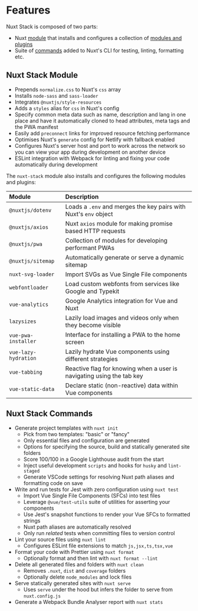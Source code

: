 # Features

Nuxt Stack is composed of two parts:

- Nuxt [module](/module/) that installs and configures a collection of [modules and plugins](/module/plugins.html)
- Suite of [commands](/commands/) added to Nuxt's CLI for testing, linting, formatting etc.

## Nuxt Stack Module

- Prepends `normalize.css` to Nuxt's `css` array
- Installs `node-sass` and `sass-loader`
- Integrates `@nuxtjs/style-resources`
- Adds a `styles` alias for `css` in Nuxt's config
- Specify common meta data such as name, description and lang in one place and have it automatically cloned to head attributes, meta tags and the PWA manifest
- Easily add `preconnect` links for improved resource fetching performance
- Optimises Nuxt's `generate` config for Netlify with fallback enabled
- Configures Nuxt's server host and port to work across the network so you can view your app during development on another device
- ESLint integration with Webpack for linting and fixing your code automatically during development

The `nuxt-stack` module also installs and configures the following modules and plugins:

| Module               | Description                                                           |
| :------------------- | :-------------------------------------------------------------------- |
| `@nuxtjs/dotenv`     | Loads a `.env` and merges the key pairs with Nuxt's `env` object      |
| `@nuxtjs/axios`      | Nuxt `axios` module for making promise based HTTP requests            |
| `@nuxtjs/pwa`        | Collection of modules for developing performant PWAs                  |
| `@nuxtjs/sitemap`    | Automatically generate or serve a dynamic sitemap                     |
| `nuxt-svg-loader`    | Import SVGs as Vue Single File components                             |
| `webfontloader`      | Load custom webfonts from services like Google and Typekit            |
| `vue-analytics`      | Google Analytics integration for Vue and Nuxt                         |
| `lazysizes`          | Lazily load images and videos only when they become visible           |
| `vue-pwa-installer`  | Interface for installing a PWA to the home screen                     |
| `vue-lazy-hydration` | Lazily hydrate Vue components using different strategies              |
| `vue-tabbing`        | Reactive flag for knowing when a user is navigating using the tab key |
| `vue-static-data`    | Declare static (non-reactive) data within Vue components              |

## Nuxt Stack Commands

- Generate project templates with `nuxt init`
  - Pick from two templates: "basic" or "fancy"
  - Only essential files and configuration are generated
  - Options for specifying the source, build and statically generated site folders
  - Score 100/100 in a Google Lighthouse audit from the start
  - Inject useful development `scripts` and hooks for `husky` and `lint-staged`
  - Generate VSCode settings for resolving Nuxt path aliases and formatting code on save
- Write and run tests for Jest with zero configuration using `nuxt test`
  - Import Vue Single File Components (SFCs) into test files
  - Leverage `@vue/test-utils` suite of utilities for asserting your components
  - Use Jest's snapshot functions to render your Vue SFCs to formatted strings
  - Nuxt path aliases are automatically resolved
  - Only run _related_ tests when committing files to version control
- Lint your source files using `nuxt lint`
  - Configures ESLint file extensions to match `js,jsx,ts,tsx,vue`
- Format your code with Prettier using `nuxt format`
  - Optionally format and then lint with `nuxt format --lint`
- Delete all generated files and folders with `nuxt clean`
  - Removes `.nuxt`, `dist` and `coverage` folders
  - Optionally delete `node_modules` and lock files
- Serve statically generated sites with `nuxt serve`
  - Uses `serve` under the hood but infers the folder to serve from `nuxt.config.js`
- Generate a Webpack Bundle Analyser report with `nuxt stats`
